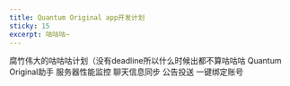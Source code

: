 ```yaml
---
title: Quantum Original app开发计划
sticky: 15
excerpt: 咕咕咕~
---
```

腐竹伟大的咕咕咕计划（没有deadline所以什么时候出都不算咕咕咕
Quantum Original助手
服务器性能监控
聊天信息同步
公告投送
一键绑定账号
